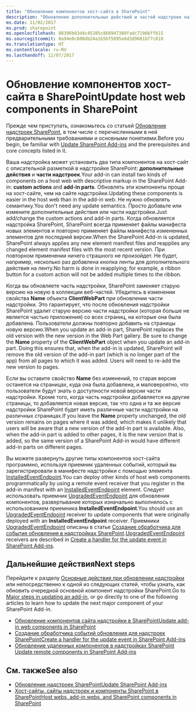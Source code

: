 ```yaml
---
title: "Обновление компонентов хост-сайта в SharePoint"
description: "Обновление дополнительных действий и частей надстроек на хост-сайте надстройки SharePoint."
ms.date: 11/02/2017
ms.prod: sharepoint
ms.openlocfilehash: 88396b03d4c45385c866947388fadc71966ff815
ms.sourcegitcommit: 0a94e0c600db24a1b5bf5895e6d3d9681bf7c810
ms.translationtype: HT
ms.contentlocale: ru-RU
ms.lasthandoff: 12/07/2017
---
```

# <a name="update-host-web-components-in-sharepoint"></a><span data-ttu-id="e95ba-103">Обновление компонентов хост-сайта в SharePoint</span><span class="sxs-lookup"><span data-stu-id="e95ba-103">Update host web components in SharePoint</span></span>

<span data-ttu-id="e95ba-104">Прежде чем приступать, ознакомьтесь со статьей [Обновление надстроек SharePoint](update-sharepoint-add-ins.md), в том числе с перечисленными в ней предварительными требованиями и основными понятиями.</span><span class="sxs-lookup"><span data-stu-id="e95ba-104">Before you begin, be familiar with [Update SharePoint Add-ins](update-sharepoint-add-ins.md) and the prerequisites and core concepts listed in it.</span></span>

<span data-ttu-id="e95ba-105">Ваша надстройка может установить два типа компонентов на хост-сайт с описательной разметкой в надстройке SharePoint: **дополнительные действия** и **части надстроек**.</span><span class="sxs-lookup"><span data-stu-id="e95ba-105">Your add-in can install two kinds of components on a host web with descriptive markup in the SharePoint Add-in: **custom actions** and **add-in parts**.</span></span> <span data-ttu-id="e95ba-106">Обновлять эти компоненты проще на хост-сайте, чем на сайте надстройки.</span><span class="sxs-lookup"><span data-stu-id="e95ba-106">Updating these components is easier in the host web than in the add-in web.</span></span> <span data-ttu-id="e95ba-107">Не нужно обновлять семантику.</span><span class="sxs-lookup"><span data-stu-id="e95ba-107">You don't need any update semantics.</span></span> <span data-ttu-id="e95ba-108">Просто добавьте или измените дополнительные действия или части надстройки.</span><span class="sxs-lookup"><span data-stu-id="e95ba-108">Just add/change the custom actions and add-in parts.</span></span> <span data-ttu-id="e95ba-109">Когда обновляется надстройка SharePoint, SharePoint всегда применяет файлы манифеста новых элементов и повторно применяет файлы манифеста измененных элементов для последней версии.</span><span class="sxs-lookup"><span data-stu-id="e95ba-109">When the SharePoint Add-in is updated, SharePoint always applies any new element manifest files and reapplies any changed element manifest files with the most recent version.</span></span> <span data-ttu-id="e95ba-110">При повторном применении ничего страшного не произойдет. Не будет, например, несколько раз добавлена кнопка ленты для дополнительного действия на ленту.</span><span class="sxs-lookup"><span data-stu-id="e95ba-110">No harm is done in reapplying; for example, a ribbon button for a custom action will not be added multiple times to the ribbon.</span></span>

<span data-ttu-id="e95ba-p102">Когда вы обновляете часть надстройки, SharePoint заменяет старую версию на новую в коллекции веб-частей. Убедитесь в изменении свойства **Name** объекта **ClientWebPart** при обновлении части надстройки. Это гарантирует, что после обновления надстройки SharePoint удалит старую версию части надстройки (которая больше не является частью приложения) со всех страниц, на которые она была добавлена. Пользователи должны повторно добавить на страницы новую версию.</span><span class="sxs-lookup"><span data-stu-id="e95ba-p102">When you update an add-in part, SharePoint replaces the old version with the new version in the Web Part gallery. Be sure to change the **Name** property of the **ClientWebPart** object when you update an add-in part. Doing this ensures that, when the add-in is updated, SharePoint will remove the old version of the add-in part (which is no longer part of the app) from all pages to which it was added. Users will need to re-add the new version to pages.</span></span>

<span data-ttu-id="e95ba-p103">Если вы оставите свойство **Name** без изменений, то старая версия останется на страницах, куда она была добавлена, и маловероятно, что пользователи будут знать о доступности новой версии части надстройки. Кроме того, когда часть надстройки добавляется на другие страницы, то добавляется новая версия, так что одна и та же версия надстройки SharePoint будет иметь различные части надстройки на различных страницах.</span><span class="sxs-lookup"><span data-stu-id="e95ba-p103">If you leave the **Name** property unchanged, the old version remains on pages where it was added, which makes it unlikely that users will be aware that a new version of the add-in part is available. Also, when the add-in part is added to other pages, it is the new version that is added, so the same version of a SharePoint Add-in would have different add-in parts on different pages.</span></span>

<span data-ttu-id="e95ba-117">Вы можете развернуть другие типы компонентов хост-сайта программно, используя приемник удаленных событий, который вы зарегистрировали в манифесте надстройки с помощью элемента [InstalledEventEndpoint](http://msdn.microsoft.com/library/af9f83d8-8325-3ede-d7b0-bb82c0445eb9%28Office.15%29.aspx).</span><span class="sxs-lookup"><span data-stu-id="e95ba-117">You can deploy other kinds of host web components programmatically by using a remote event receiver that you register in the add-in manifest with an [InstalledEventEndpoint](http://msdn.microsoft.com/library/af9f83d8-8325-3ede-d7b0-bb82c0445eb9%28Office.15%29.aspx) element.</span></span> <span data-ttu-id="e95ba-118">Следует использовать приемник [UpgradedEventEndpoint](http://msdn.microsoft.com/library/09a93d44-d295-47bb-f91c-d243178b0f53%28Office.15%29.aspx) для обновления компонентов, развертывание которых изначально выполнялось с использованием приемника **InstalledEventEndpoint**.</span><span class="sxs-lookup"><span data-stu-id="e95ba-118">You should use an [UpgradedEventEndpoint](http://msdn.microsoft.com/library/09a93d44-d295-47bb-f91c-d243178b0f53%28Office.15%29.aspx) receiver to update components that were originally deployed with an **InstalledEventEndpoint** receiver.</span></span> <span data-ttu-id="e95ba-119">Приемники [UpgradedEventEndpoint](http://msdn.microsoft.com/library/09a93d44-d295-47bb-f91c-d243178b0f53%28Office.15%29.aspx) описаны в статье [Создание обработчика для события обновления в надстройках SharePoint](create-a-handler-for-the-update-event-in-sharepoint-add-ins.md).</span><span class="sxs-lookup"><span data-stu-id="e95ba-119">[UpgradedEventEndpoint](http://msdn.microsoft.com/library/09a93d44-d295-47bb-f91c-d243178b0f53%28Office.15%29.aspx) receivers are described in [Create a handler for the update event in SharePoint Add-ins](create-a-handler-for-the-update-event-in-sharepoint-add-ins.md).</span></span>

## <a name="next-steps"></a><span data-ttu-id="e95ba-120">Дальнейшие действия</span><span class="sxs-lookup"><span data-stu-id="e95ba-120">Next steps</span></span>
<span data-ttu-id="e95ba-121"><a name="Next"> </a></span><span class="sxs-lookup"><span data-stu-id="e95ba-121"><a name="Next"> </a></span></span>

<span data-ttu-id="e95ba-122">Перейдите к разделу [Основные действия при обновлении надстройки](update-sharepoint-add-ins.md#MajorAppUpgradeSteps) или непосредственно к одной из следующих статей, чтобы узнать, как обновить очередной основной компонент надстройки SharePoint.</span><span class="sxs-lookup"><span data-stu-id="e95ba-122">Go to [Major steps in updating an add-in](update-sharepoint-add-ins.md#MajorAppUpgradeSteps), or go directly to one of the following articles to learn how to update the next major component of your SharePoint Add-in.</span></span>

-  [<span data-ttu-id="e95ba-123">Обновление компонентов сайта надстройки в SharePoint</span><span class="sxs-lookup"><span data-stu-id="e95ba-123">Update add-in web components in SharePoint</span></span>](update-add-in-web-components-in-sharepoint.md)
-  [<span data-ttu-id="e95ba-124">Создание обработчика событий обновления для надстроек SharePoint</span><span class="sxs-lookup"><span data-stu-id="e95ba-124">Create a handler for the update event in SharePoint Add-ins</span></span>](create-a-handler-for-the-update-event-in-sharepoint-add-ins.md)
-  <span data-ttu-id="e95ba-125">[Обновление удаленных компонентов в надстройках SharePoint](update-remote-components-in-sharepoint-add-ins.md) </span><span class="sxs-lookup"><span data-stu-id="e95ba-125">[Update remote components in SharePoint Add-ins](update-remote-components-in-sharepoint-add-ins.md)</span></span>
 
## <a name="see-also"></a><span data-ttu-id="e95ba-126">См. также</span><span class="sxs-lookup"><span data-stu-id="e95ba-126">See also</span></span>
<span data-ttu-id="e95ba-127"><a name="bk_addresources"> </a></span><span class="sxs-lookup"><span data-stu-id="e95ba-127"><a name="bk_addresources"> </a></span></span>

-  [<span data-ttu-id="e95ba-128">Обновление надстроек SharePoint</span><span class="sxs-lookup"><span data-stu-id="e95ba-128">Update SharePoint Add-ins</span></span>](update-sharepoint-add-ins.md)
-  [<span data-ttu-id="e95ba-129">Хост-сайты, сайты надстроек и компоненты SharePoint в SharePoint</span><span class="sxs-lookup"><span data-stu-id="e95ba-129">Host webs, add-in webs, and SharePoint components in SharePoint</span></span>](host-webs-add-in-webs-and-sharepoint-components-in-sharepoint.md) 
    
 

